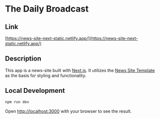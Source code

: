 # The Daily Broadcast

## Link

[https://news-site-next-static.netlify.app/](https://news-site-next-static.netlify.app/)

## Description

This app is a news-site built with [Next.js](https://nextjs.org/). It utilizes the [News Site Template](https://github.com/flashdesignory/news-site-template) as the basis for styling and functionality.

## Local Development

```bash
npm run dev
```

Open [http://localhost:3000](http://localhost:3000) with your browser to see the result.